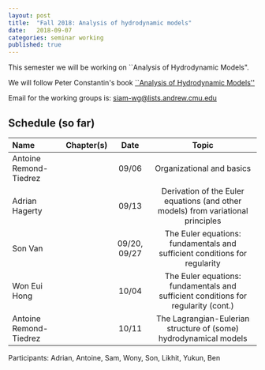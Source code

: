 ```yaml
---
layout: post
title:  "Fall 2018: Analysis of hydrodynamic models"
date:   2018-09-07
categories: seminar working
published: true
---
```

This semester we will be working on ``Analysis of Hydrodynamic Models".

We will follow Peter Constantin's book [``Analysis of Hydrodynamic Models''](https://epubs.siam.org/doi/book/10.1137/1.9781611974805)


Email for the working groups is: siam-wg@lists.andrew.cmu.edu

## Schedule (so far) ##

| Name                          | Chapter(s)     | Date       | Topic                                                         |
|:-----------------------------|:--------------:|:----------------------:|:--------------------------------------------------------------:|
| Antoine Remond-Tiedrez       |                | 09/06                 |Organizational and basics	|
| Adrian Hagerty    |       | 09/13        | Derivation of the Euler equations (and other models) from variational principles     |
| Son Van   |       | 09/20, 09/27       | The Euler equations: fundamentals and sufficient conditions for regularity |
| Won Eui Hong  |       | 10/04     |   The Euler equations: fundamentals and sufficient conditions for regularity (cont.)                |  
| Antoine Remond-Tiedrez  |       | 10/11     |   The Lagrangian-Eulerian structure of (some) hydrodynamical models                 |  

Participants: Adrian, Antoine, Sam, Wony, Son, Likhit, Yukun,  Ben 
